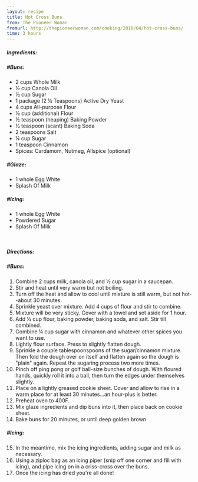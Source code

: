 ```yaml
---
layout: recipe
title: Hot Cross Buns
from: The Pioneer Woman
fromurl: http://thepioneerwoman.com/cooking/2010/04/hot-cross-buns/
time: 3 hours
---
```


##### Ingredients:

##### #Buns:

* 2 cups Whole Milk
* ½ cup Canola Oil
* ½ cup Sugar
* 1 package (2 ¼ Teaspoons) Active Dry Yeast
* 4 cups All-purpose Flour
* ½ cup (additional) Flour
* ½ teaspoon (heaping) Baking Powder
* ½ teaspoon (scant) Baking Soda
* 2 teaspoons Salt
* ¼ cup Sugar
* 1 teaspoon Cinnamon
* Spices: Cardamom, Nutmeg, Allspice (optional)

##### #Glaze:

* 1 whole Egg White
* Splash Of Milk

##### #Icing:

* 1 whole Egg White
* Powdered Sugar
* Splash Of Milk

<br>

##### Directions:

##### #Buns:

1. Combine 2 cups milk, canola oil, and ½ cup sugar in a saucepan. 
2. Stir and heat until very warm but not boiling. 
3. Turn off the heat and allow to cool until mixture is still warm, but not hot--about 30 minutes.
4. Sprinkle yeast over mixture. Add 4 cups of flour and stir to combine. 
5. Mixture will be very sticky. Cover with a towel and set aside for 1 hour.
6. Add ½ cup flour, baking powder, baking soda, and salt. Stir till combined.
7. Combine ¼ cup sugar with cinnamon and whatever other spices you want to use.
8. Lightly flour surface. Press to slightly flatten dough. 
9. Sprinkle a couple tablespoonspoons of the sugar/cinnamon mixture. Then fold the dough over on itself and flatten again so the dough is "plain" again. Repeat the sugaring process two more times.
10. Pinch off ping pong or golf ball-size bunches of dough. With floured hands, quickly roll it into a ball, then turn the edges under themselves slightly. 
11. Place on a lightly greased cookie sheet. Cover and allow to rise in a warm place for at least 30 minutes...an hour-plus is better.
12. Preheat oven to 400F.
13. Mix glaze ingredients and dip buns into it, then place back on cookie sheet.
14. Bake buns for 20 minutes, or until deep golden brown

##### #Icing:

15. In the meantime, mix the icing ingredients, adding sugar and milk as necessary. 
16. Using a ziploc bag as an icing piper (snip off one corner and fill with icing), and pipe icing on in a criss-cross over the buns.  
17. Once the icing has dried you're all done! 
